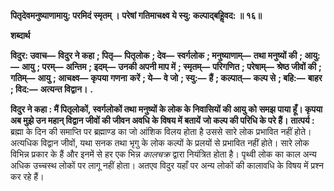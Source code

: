 **पितृदेवमनुष्याणामायु: परमिदं स्मृतम् ।** **परेषां गतिमाचक्ष्व ये स्यु: कल्पाद्बहिॢवद: ॥ १६॥** 

**शब्दार्थ** 

**विदुर: उवाच—** **विदुर ने कहा** **; पितृ—** **पितृलोक** **; देव—** **स्वर्गलोक** **; मनुष्याणाम्—** **तथा मनुष्यों की** **; आयु:—** **आयु** **; परम्—** **अन्तिम** **; इदम्—** **उनकी अपनी माप में** **; स्मृतम्—** **परिगणित** **; परेषाम्—** **श्रेष्ठ जीवों की** **; गतिम्—** **आयु** **; आचक्ष्व—** **कृपया गणना** **करें** **; ये—** **वे जो** **; स्यु:—** **हैं** **; कल्पात्—** **कल्प से** **; बहि:—** **बाहर** **; विद:—** **अत्यन्त विद्वान।** **.** 

**विदुर ने कहा : मैं पितृलोकों, स्वर्गलोकों तथा मनुष्यों के लोक के निवासियों की आयु को** **समझ पाया हूँ। कृपया अब मुझे उन महान् विद्वान जीवों की जीवन अवधि के विषय में बतायें** **जो कल्प की परिधि के परे हैं।** **तात्पर्य :** ब्रह्मा के दिन की समाप्ति पर ब्रह्माण्ड का जो आंशिक विलय होता है उससे सारे लोक प्रभावित नहीं होते। अत्यधिक विद्वान जीवों, यथा सनक तथा भृगु के लोक कल्पों के प्रलयों से प्रभावित नहीं होते। सारे लोक विभिन्न प्रकार के हैं और इनमें से हर एक भिन्न *कालचक्र* द्वारा नियंत्रित होता है। पृथ्वी लोक का काल अन्य अधिक उच्चस्थ लोकों पर लागू नहीं होता। अतएव विदुर यहाँ पर अन्य लोकों की कालावधि के विषय में प्रश्न कर रहे हैं।  